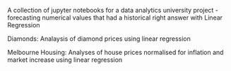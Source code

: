 A collection of jupyter notebooks for a data analytics university project - forecasting numerical values that had a historical right answer with Linear Regression

Diamonds: Analaysis of diamond prices using linear regression

Melbourne Housing: Analyses of house prices normalised for inflation and market increase using linear regression
